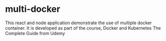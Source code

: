 # multi-docker
This react and node application demonstrate the use of multiple docker container. It is developed as part of the course, 
Docker and Kubernetes The Complete Guide from Udemy

